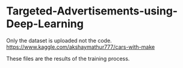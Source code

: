 # Targeted-Advertisements-using-Deep-Learning
Only the dataset is uploaded not the code.
https://www.kaggle.com/akshaymathur777/cars-with-make


These files are the results of the training process.
